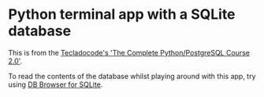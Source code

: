 # Python terminal app with a SQLite database

This is from the [Tecladocode's 'The Complete Python/PostgreSQL Course 2.0'](https://pysql.tecladocode.com/).

To read the contents of the database whilst playing around with this app, try using [DB Browser for SQLite](https://sqlitebrowser.org/).